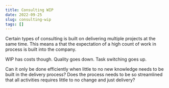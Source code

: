 ```yaml
---
title: Consulting WIP
date: 2022-09-25
slug: consulting-wip
tags: []
---
```


Certain types of consulting is built on delivering multiple projects at the same time. This means a that the expectation of a high count of work in process is built into the company.

WIP has costs though. Quality goes down. Task switching goes up.

Can it only be done efficiently when little to no new knowledge needs to be built in the delivery process? Does the process needs to be so streamlined that all activities requires little to no change and just delivery?


